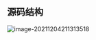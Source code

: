 ## 源码结构

![image-20211204211313518](https://typora-1300715298.cos.ap-shanghai.myqcloud.com/img/image-20211204211313518.png)

